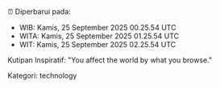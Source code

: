 ⏰ Diperbarui pada:
- WIB: Kamis, 25 September 2025 00.25.54 UTC
- WITA: Kamis, 25 September 2025 01.25.54 UTC
- WIT: Kamis, 25 September 2025 02.25.54 UTC

Kutipan Inspiratif:
"You affect the world by what you browse."


Kategori: technology

